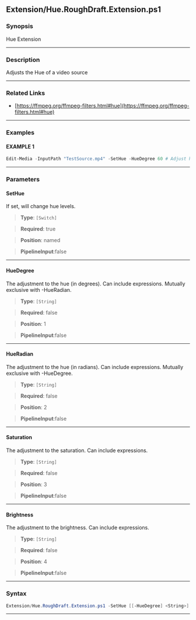 
Extension/Hue.RoughDraft.Extension.ps1
--------------------------------------
### Synopsis
Hue Extension

---
### Description

Adjusts the Hue of a video source

---
### Related Links
* [https://ffmpeg.org/ffmpeg-filters.html#hue](https://ffmpeg.org/ffmpeg-filters.html#hue)



---
### Examples
#### EXAMPLE 1
```PowerShell
Edit-Media -InputPath "TestSource.mp4" -SetHue -HueDegree 60 # Adjust hue by 60 degrees
```

---
### Parameters
#### **SetHue**

If set, will change hue levels.



> **Type**: ```[Switch]```

> **Required**: true

> **Position**: named

> **PipelineInput**:false



---
#### **HueDegree**

The adjustment to the hue (in degrees).  Can include expressions.  Mutually exclusive with -HueRadian.



> **Type**: ```[String]```

> **Required**: false

> **Position**: 1

> **PipelineInput**:false



---
#### **HueRadian**

The adjustment to the hue (in radians).  Can include expressions.  Mutually exclusive with -HueDegree.



> **Type**: ```[String]```

> **Required**: false

> **Position**: 2

> **PipelineInput**:false



---
#### **Saturation**

The adjustment to the saturation.  Can include expressions.



> **Type**: ```[String]```

> **Required**: false

> **Position**: 3

> **PipelineInput**:false



---
#### **Brightness**

The adjustment to the brightness.  Can include expressions.



> **Type**: ```[String]```

> **Required**: false

> **Position**: 4

> **PipelineInput**:false



---
### Syntax
```PowerShell
Extension/Hue.RoughDraft.Extension.ps1 -SetHue [[-HueDegree] <String>] [[-HueRadian] <String>] [[-Saturation] <String>] [[-Brightness] <String>] [<CommonParameters>]
```
---




